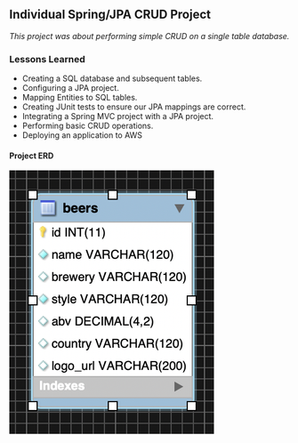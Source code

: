 ## Individual Spring/JPA CRUD Project

*This project was about performing simple CRUD on a single table database.*

### Lessons Learned

* Creating a SQL database and subsequent tables.  
* Configuring a JPA project.  
* Mapping Entities to SQL tables.  
* Creating JUnit tests to ensure our JPA mappings are correct.  
* Integrating a Spring MVC project with a JPA project.
* Performing basic CRUD operations.
* Deploying an application to AWS

#### Project ERD
![Project ERD](https://raw.githubusercontent.com/alfarog1/JPACRUDProject/master/BeersMVCBoot/src/main/webapp/WEB-INF/img/Screen%20Shot%202019-05-13%20at%207.17.44%20AM.png)

